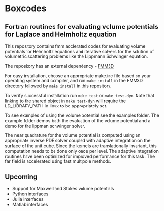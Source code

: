 # Boxcodes

## Fortran routines for evaluating volume potentials for Laplace and Helmholtz equation

This repository contains fmm acclerated codes for evaluating volume potentials for Helmholtz equations
and iterative solvers for the solution of volumetric scattering problems like the Lippmann Schwinger
equation.

The repository has an external dependency - [FMM3D](https://fmm3d.readthedocs.io/en/latest)

For easy installation, choose an appropriate make.inc file based on your operating
system and compiler,  and run ``make install`` in the FMM3D directory followed by ``make install``
in this repository.

To verify successful installation run ``make test`` or ``make test-dyn``. 
Note that linking to the shared object in ``make test-dyn`` will require
the LD_LIBRARY_PATH in linux to be appropriately set.

To see examples of using the volume potential see the examples folder.
The example folder demos both the evaluation of the volume potential
and a demo for the lippman schwinger solver.

The near quadrature for the volume potential is computed using an
appropriate inverse PDE solver coupled with adaptive integration
on the surface of the unit cube. Since the kernels are translationally
invariant, this computation needs to be done only once per level.
The adaptive integration routines have been optimized for improved
performance for this task. The far field is accelerated using fast
multipole methods.


## Upcoming

- Support for Maxwell and Stokes volume potentials
- Python interfaces
- Julia interfaces
- Matlab interfaces  
